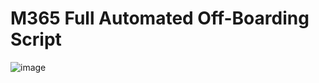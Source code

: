 # M365 Full Automated Off-Boarding Script

![image](https://github.com/user-attachments/assets/42ca6c83-88be-4501-93a8-d45ae0d14dcf)
























